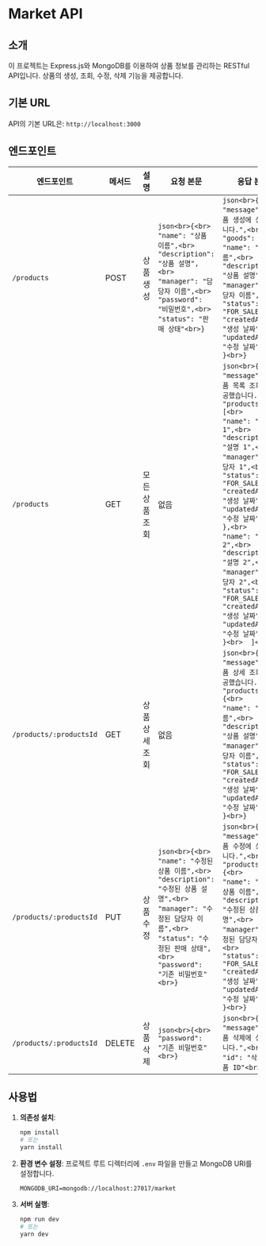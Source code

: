 # Market API

## 소개
이 프로젝트는 Express.js와 MongoDB를 이용하여 상품 정보를 관리하는 RESTful API입니다. 상품의 생성, 조회, 수정, 삭제 기능을 제공합니다.

## 기본 URL
API의 기본 URL은: `http://localhost:3000`

## 엔드포인트

| 엔드포인트              | 메서드 | 설명           | 요청 본문                                                                                                                                                          | 응답 본문                                                                                                                                                          |
|-------------------------|--------|----------------|-------------------------------------------------------------------------------------------------------------------------------------------------------------------|---------------------------------------------------------------------------------------------------------------------------------------------------------------------|
| `/products`             | POST   | 상품 생성      | ```json<br>{<br>  "name": "상품 이름",<br>  "description": "상품 설명",<br>  "manager": "담당자 이름",<br>  "password": "비밀번호",<br>  "status": "판매 상태"<br>}``` | ```json<br>{<br>  "message": "상품 생성에 성공했습니다.",<br>  "goods": {<br>    "name": "상품 이름",<br>    "description": "상품 설명",<br>    "manager": "담당자 이름",<br>    "status": "FOR_SALE",<br>    "createdAt": "생성 날짜",<br>    "updatedAt": "수정 날짜"<br>  }<br>}``` |
| `/products`             | GET    | 모든 상품 조회 | 없음                                                                                                                                                              | ```json<br>{<br>  "message": "상품 목록 조회에 성공했습니다.",<br>  "productsItem": [<br>    {<br>      "name": "상품 1",<br>      "description": "설명 1",<br>      "manager": "담당자 1",<br>      "status": "FOR_SALE",<br>      "createdAt": "생성 날짜",<br>      "updatedAt": "수정 날짜"<br>    },<br>    {<br>      "name": "상품 2",<br>      "description": "설명 2",<br>      "manager": "담당자 2",<br>      "status": "FOR_SALE",<br>      "createdAt": "생성 날짜",<br>      "updatedAt": "수정 날짜"<br>    }<br>  ]<br>}``` |
| `/products/:productsId` | GET    | 상품 상세 조회 | 없음                                                                                                                                                              | ```json<br>{<br>  "message": "상품 상세 조회에 성공했습니다.",<br>  "products": {<br>    "name": "상품 이름",<br>    "description": "상품 설명",<br>    "manager": "담당자 이름",<br>    "status": "FOR_SALE",<br>    "createdAt": "생성 날짜",<br>    "updatedAt": "수정 날짜"<br>  }<br>}``` |
| `/products/:productsId` | PUT    | 상품 수정      | ```json<br>{<br>  "name": "수정된 상품 이름",<br>  "description": "수정된 상품 설명",<br>  "manager": "수정된 담당자 이름",<br>  "status": "수정된 판매 상태",<br>  "password": "기존 비밀번호"<br>}``` | ```json<br>{<br>  "message": "상품 수정에 성공했습니다.",<br>  "products": {<br>    "name": "수정된 상품 이름",<br>    "description": "수정된 상품 설명",<br>    "manager": "수정된 담당자 이름",<br>    "status": "FOR_SALE",<br>    "createdAt": "생성 날짜",<br>    "updatedAt": "수정 날짜"<br>  }<br>}``` |
| `/products/:productsId` | DELETE | 상품 삭제      | ```json<br>{<br>  "password": "기존 비밀번호"<br>}```                                                                                                              | ```json<br>{<br>  "message": "상품 삭제에 성공했습니다.",<br>  "id": "삭제된 상품 ID"<br>}```                                                                                                             |

## 사용법
1. **의존성 설치**:
    ```sh
    npm install
    # 또는
    yarn install
    ```

2. **환경 변수 설정**: 프로젝트 루트 디렉터리에 `.env` 파일을 만들고 MongoDB URI를 설정합니다.
    ```
    MONGODB_URI=mongodb://localhost:27017/market
    ```

3. **서버 실행**:
    ```sh
    npm run dev
    # 또는
    yarn dev
    ```

